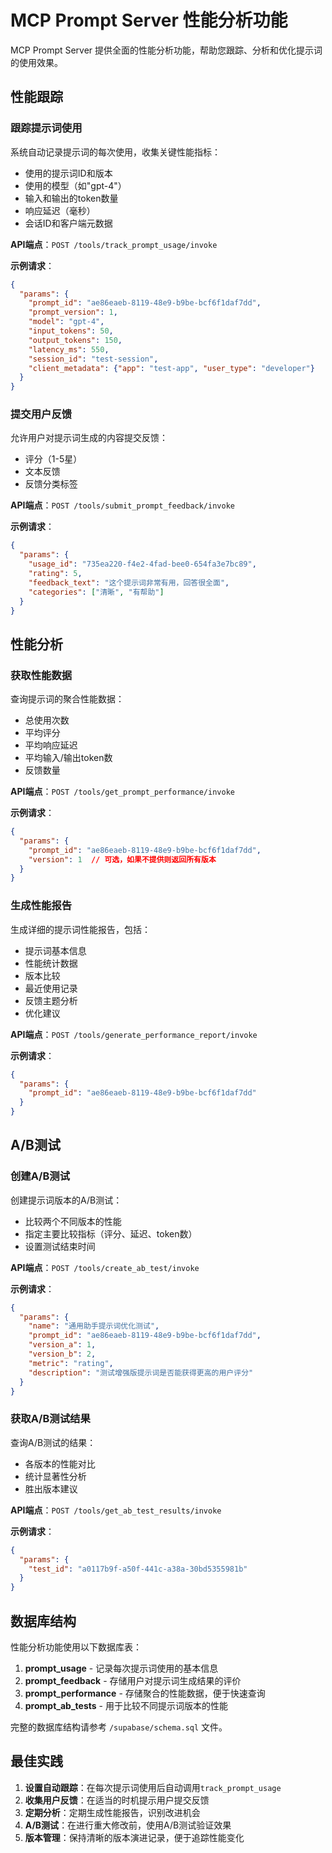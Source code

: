 # MCP Prompt Server 性能分析功能

MCP Prompt Server 提供全面的性能分析功能，帮助您跟踪、分析和优化提示词的使用效果。

## 性能跟踪

### 跟踪提示词使用

系统自动记录提示词的每次使用，收集关键性能指标：

- 使用的提示词ID和版本
- 使用的模型（如"gpt-4"）
- 输入和输出的token数量
- 响应延迟（毫秒）
- 会话ID和客户端元数据

**API端点**：`POST /tools/track_prompt_usage/invoke`

**示例请求**：
```json
{
  "params": {
    "prompt_id": "ae86eaeb-8119-48e9-b9be-bcf6f1daf7dd",
    "prompt_version": 1,
    "model": "gpt-4",
    "input_tokens": 50,
    "output_tokens": 150,
    "latency_ms": 550,
    "session_id": "test-session",
    "client_metadata": {"app": "test-app", "user_type": "developer"}
  }
}
```

### 提交用户反馈

允许用户对提示词生成的内容提交反馈：

- 评分（1-5星）
- 文本反馈
- 反馈分类标签

**API端点**：`POST /tools/submit_prompt_feedback/invoke`

**示例请求**：
```json
{
  "params": {
    "usage_id": "735ea220-f4e2-4fad-bee0-654fa3e7bc89",
    "rating": 5,
    "feedback_text": "这个提示词非常有用，回答很全面",
    "categories": ["清晰", "有帮助"]
  }
}
```

## 性能分析

### 获取性能数据

查询提示词的聚合性能数据：

- 总使用次数
- 平均评分
- 平均响应延迟
- 平均输入/输出token数
- 反馈数量

**API端点**：`POST /tools/get_prompt_performance/invoke`

**示例请求**：
```json
{
  "params": {
    "prompt_id": "ae86eaeb-8119-48e9-b9be-bcf6f1daf7dd",
    "version": 1  // 可选，如果不提供则返回所有版本
  }
}
```

### 生成性能报告

生成详细的提示词性能报告，包括：

- 提示词基本信息
- 性能统计数据
- 版本比较
- 最近使用记录
- 反馈主题分析
- 优化建议

**API端点**：`POST /tools/generate_performance_report/invoke`

**示例请求**：
```json
{
  "params": {
    "prompt_id": "ae86eaeb-8119-48e9-b9be-bcf6f1daf7dd"
  }
}
```

## A/B测试

### 创建A/B测试

创建提示词版本的A/B测试：

- 比较两个不同版本的性能
- 指定主要比较指标（评分、延迟、token数）
- 设置测试结束时间

**API端点**：`POST /tools/create_ab_test/invoke`

**示例请求**：
```json
{
  "params": {
    "name": "通用助手提示词优化测试",
    "prompt_id": "ae86eaeb-8119-48e9-b9be-bcf6f1daf7dd",
    "version_a": 1,
    "version_b": 2,
    "metric": "rating",
    "description": "测试增强版提示词是否能获得更高的用户评分"
  }
}
```

### 获取A/B测试结果

查询A/B测试的结果：

- 各版本的性能对比
- 统计显著性分析
- 胜出版本建议

**API端点**：`POST /tools/get_ab_test_results/invoke`

**示例请求**：
```json
{
  "params": {
    "test_id": "a0117b9f-a50f-441c-a38a-30bd5355981b"
  }
}
```

## 数据库结构

性能分析功能使用以下数据库表：

1. **prompt_usage** - 记录每次提示词使用的基本信息
2. **prompt_feedback** - 存储用户对提示词生成结果的评价
3. **prompt_performance** - 存储聚合的性能数据，便于快速查询
4. **prompt_ab_tests** - 用于比较不同提示词版本的性能

完整的数据库结构请参考 `/supabase/schema.sql` 文件。

## 最佳实践

1. **设置自动跟踪**：在每次提示词使用后自动调用`track_prompt_usage`
2. **收集用户反馈**：在适当的时机提示用户提交反馈
3. **定期分析**：定期生成性能报告，识别改进机会
4. **A/B测试**：在进行重大修改前，使用A/B测试验证效果
5. **版本管理**：保持清晰的版本演进记录，便于追踪性能变化
